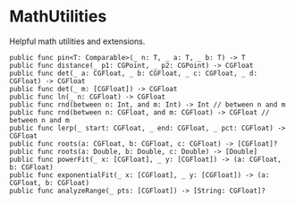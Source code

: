 # MathUtilities

Helpful math utilities and extensions.


    public func pin<T: Comparable>(_ n: T, _ a: T, _ b: T) -> T
    public func distance(_ p1: CGPoint, _ p2: CGPoint) -> CGFloat
    public func det(_ a: CGFloat, _ b: CGFloat, _ c: CGFloat, _ d: CGFloat) -> CGFloat
    public func det(_ m: [CGFloat]) -> CGFloat
    public func ln(_ n: CGFloat) -> CGFloat
    public func rnd(between n: Int, and m: Int) -> Int // between n and m
    public func rnd(between n: CGFloat, and m: CGFloat) -> CGFloat // between n and m
    public func lerp(_ start: CGFloat, _ end: CGFloat, _ pct: CGFloat) -> CGFloat
    public func roots(a: CGFloat, b: CGFloat, c: CGFloat) -> [CGFloat]?
    public func roots(a: Double, b: Double, c: Double) -> [Double]
    public func powerFit(_ x: [CGFloat], _ y: [CGFloat]) -> (a: CGFloat, b: CGFloat)
    public func exponentialFit(_ x: [CGFloat], _ y: [CGFloat]) -> (a: CGFloat, b: CGFloat)
    public func analyzeRange(_ pts: [CGFloat]) -> [String: CGFloat]?

